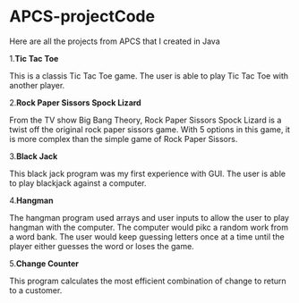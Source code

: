 # APCS-projectCode
Here are all the projects from APCS that I created in Java

1.**Tic Tac Toe**

   This is a classis Tic Tac Toe game. The user is able to play Tic Tac Toe with another player. 
   
2.**Rock Paper Sissors Spock Lizard**

   From the TV show Big Bang Theory, Rock Paper Sissors Spock Lizard is a twist off the original rock paper sissors game. With 5 options in this game, it is more complex than the simple game of Rock Paper Sissors. 

3.**Black Jack**
   
   This black jack program was my first experience with GUI. The user is able to play blackjack against a computer.
   
4.**Hangman**

   The hangman program used arrays and user inputs to allow the user to play hangman with the computer. The computer would pikc a random work from a word bank. The user would keep guessing letters once at a time until the player either guesses the word or loses the game.
  
5.**Change Counter** 

   This program calculates the most efficient combination of change to return to a customer.
 
